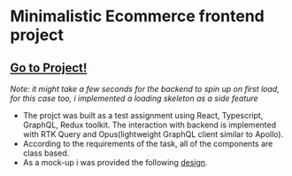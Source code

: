# Minimalistic Ecommerce frontend project

## <a href="https://ecommerce-client.onrender.com/" target="_blank">Go to Project!</a>

*Note: it might take a few seconds for the backend to spin up on first load, for this case too, i implemented a loading skeleton as a side feature*

* The projct was built as a test assignment using React, Typescript, GraphQL, Redux toolkit. The interaction with backend is implemented with RTK Query and Opus(lightweight GraphQL client similar to Apollo).
* According to the requirements of the task, all of the components are class based.
* As a mock-up i was provided the following [design](https://www.figma.com/file/MSyCAqVy1UgNap0pvqH6H3/Junior-Frontend-Test-Designs-Public?node-id=0%3A1).
